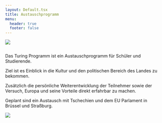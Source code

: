 ```yaml
---
layout: Default.tsx
title: Austauschprogramm
menu:
  header: true
  footer: false
---
```

![](/media/images/eu-g183b3ccf4_1280.jpg)

![]()

Das Turing Programm ist ein Austauschprogramm für Schüler und Studierende.

Ziel ist es Einblick in die Kultur und den politischen Bereich des Landes zu bekommen.

Zusätzlich die persönliche Weiterentwicklung der Teilnehmer sowie der Versuch, Europa und seine Vorteile direkt erfahrbar zu machen. 

G﻿eplant sind ein Austausch mit Tschechien und dem EU Parlament in Brüssel und Straßburg.







![](/media/images/prague-gdc275f391_1280.jpg)